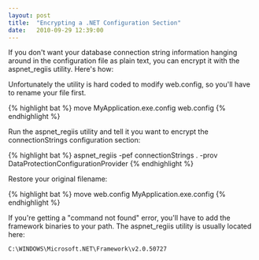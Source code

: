 ```yaml
---
layout: post
title:  "Encrypting a .NET Configuration Section"
date:   2010-09-29 12:39:00
---
```


If you don't want your database connection string information hanging around in the configuration file as plain text, you can encrypt it with the aspnet_regiis utility.  Here's how:

Unfortunately the utility is hard coded to modify web.config, so you'll have to rename your file first.

{% highlight bat %}
move MyApplication.exe.config web.config
{% endhighlight %}

Run the aspnet_regiis utility and tell it you want to encrypt the connectionStrings configuration section:

{% highlight bat %}
aspnet_regiis -pef connectionStrings . -prov DataProtectionConfigurationProvider
{% endhighlight %}

Restore your original filename:

{% highlight bat %}
move web.config MyApplication.exe.config
{% endhighlight %}

If you're getting a "command not found" error, you'll have to add the framework binaries to your path.  The aspnet_regiis utility is usually located here:

    C:\WINDOWS\Microsoft.NET\Framework\v2.0.50727
